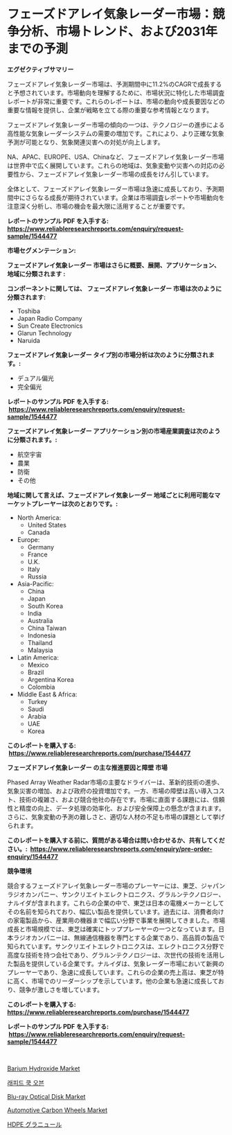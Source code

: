 <p><h1>フェーズドアレイ気象レーダー市場：競争分析、市場トレンド、および2031年までの予測</h1></p><p><strong>エグゼクティブサマリー</strong></p>
<p><p>フェーズドアレイ気象レーダー市場は、予測期間中に11.2%のCAGRで成長すると予想されています。市場動向を理解するために、市場状況に特化した市場調査レポートが非常に重要です。これらのレポートは、市場の動向や成長要因などの重要な情報を提供し、企業が戦略を立てる際の重要な参考情報となります。</p><p>フェーズドアレイ気象レーダー市場の傾向の一つは、テクノロジーの進歩による高性能な気象レーダーシステムの需要の増加です。これにより、より正確な気象予測が可能となり、気象関連災害への対処が向上します。</p><p>NA、APAC、EUROPE、USA、Chinaなど、フェーズドアレイ気象レーダー市場は世界中で広く展開しています。これらの地域は、気象変動や災害への対応の必要性から、フェーズドアレイ気象レーダー市場の成長をけん引しています。</p><p>全体として、フェーズドアレイ気象レーダー市場は急速に成長しており、予測期間中にさらなる成長が期待されています。企業は市場調査レポートや市場動向を注意深く分析し、市場の機会を最大限に活用することが重要です。</p></p>
<p><strong>レポートのサンプル PDF を入手する: <a href="https://www.reliableresearchreports.com/enquiry/request-sample/1544477">https://www.reliableresearchreports.com/enquiry/request-sample/1544477</a></strong></p>
<p><strong>市場セグメンテーション:</strong></p>
<p><strong> フェーズドアレイ気象レーダー 市場はさらに概要、展開、アプリケーション、地域に分類されます :</strong></p>
<p><strong>コンポーネントに関しては、 フェーズドアレイ気象レーダー 市場は次のように分類されます: &nbsp;</strong></p>
<p><ul><li>Toshiba</li><li>Japan Radio Company</li><li>Sun Create Electronics</li><li>Glarun Technology</li><li>Naruida</li></ul></p>
<p><strong> フェーズドアレイ気象レーダー タイプ別の市場分析は次のように分類されます。:</strong></p>
<p><ul><li>デュアル偏光</li><li>完全偏光</li></ul></p>
<p><strong>レポートのサンプル PDF を入手する: &nbsp;<a href="https://www.reliableresearchreports.com/enquiry/request-sample/1544477">https://www.reliableresearchreports.com/enquiry/request-sample/1544477</a></strong></p>
<p><strong> フェーズドアレイ気象レーダー アプリケーション別の市場産業調査は次のように分類されます。:</strong></p>
<p><ul><li>航空宇宙</li><li>農業</li><li>防衛</li><li>その他</li></ul></p>
<p><strong>地域に関して言えば、フェーズドアレイ気象レーダー 地域ごとに利用可能なマーケットプレーヤーは次のとおりです。:</strong></p>
<p><ul>
    <li>
        North America:
        <ul>
            <li>United States</li>
            <li>Canada</li>
        </ul>
    </li>
    <li>
        Europe:
        <ul>
            <li>Germany</li>
            <li>France</li>
            <li>U.K.</li>
            <li>Italy</li>
            <li>Russia</li>
        </ul>
    </li>
    <li>
        Asia-Pacific:
        <ul>
            <li>China</li>
            <li>Japan</li>
            <li>South Korea</li>
            <li>India</li>
            <li>Australia</li>
            <li>China Taiwan</li>
            <li>Indonesia</li>
            <li>Thailand</li>
            <li>Malaysia</li>
        </ul>
    </li>
    <li>
        Latin America:
        <ul>
            <li>Mexico</li>
            <li>Brazil</li>
            <li>Argentina Korea</li>
            <li>Colombia</li>
        </ul>
    </li>
    <li>
        Middle East & Africa:
        <ul>
            <li>Turkey</li>
            <li>Saudi</li>
            <li>Arabia</li>
            <li>UAE</li>
            <li>Korea</li>
        </ul>
    </li>
    </ul></p>
<p><strong>このレポートを購入する: &nbsp;<a href="https://www.reliableresearchreports.com/purchase/1544477">https://www.reliableresearchreports.com/purchase/1544477</a></strong></p>
<p><strong>フェーズドアレイ気象レーダー の主な推進要因と障壁 市場</strong></p>
<p><p>Phased Array Weather Radar市場の主要なドライバーは、革新的技術の進歩、気象災害の増加、および政府の投資増加です。一方、市場の障壁は高い導入コスト、技術の複雑さ、および競合他社の存在です。市場に直面する課題には、信頼性と精度の向上、データ処理の効率化、および安全保障上の懸念が含まれます。さらに、気象変動の予測の難しさと、適切な人材の不足も市場の課題として挙げられます。</p></p>
<p><strong>このレポートを購入する前に、質問がある場合は問い合わせるか、共有してください。:&nbsp; <a href="https://www.reliableresearchreports.com/enquiry/pre-order-enquiry/1544477">https://www.reliableresearchreports.com/enquiry/pre-order-enquiry/1544477</a></strong></p>
<p><strong>競争環境</strong></p>
<p><p>競合するフェーズドアレイ気象レーダー市場のプレーヤーには、東芝、ジャパンラジオカンパニー、サンクリエイトエレクトロニクス、グラルンテクノロジー、ナルイダが含まれます。これらの企業の中で、東芝は日本の電機メーカーとしてその名前を知られており、幅広い製品を提供しています。過去には、消費者向けの家電製品から、産業用の機器まで幅広い分野で事業を展開してきました。市場成長と市場規模では、東芝は確実にトッププレーヤーの一つとなっています。日本ラジオカンパニーは、無線通信機器を専門とする企業であり、高品質の製品で知られています。サンクリエイトエレクトロニクスは、エレクトロニクス分野で高度な技術を持つ会社であり、グラルンテクノロジーは、次世代の技術を活用した製品を提供している企業です。ナルイダは、気象レーダー市場において新興のプレーヤーであり、急速に成長しています。これらの企業の売上高は、東芝が特に高く、市場でのリーダーシップを示しています。他の企業も急速に成長しており、競争が激しさを増しています。</p></p>
<p><strong>このレポートを購入する: &nbsp; <a href="https://www.reliableresearchreports.com/purchase/1544477">https://www.reliableresearchreports.com/purchase/1544477</a></strong></p>
<p><strong>レポートのサンプル PDF を入手する: &nbsp;<a href="https://www.reliableresearchreports.com/enquiry/request-sample/1544477">https://www.reliableresearchreports.com/enquiry/request-sample/1544477</a></strong><strong></strong></p>
<p>&nbsp;</p>
<p><p><a href="https://spotless-saver-8fd.notion.site/Barium-Hydroxide-Market-Size-Growth-Outlook-from-2024-to-2031-projecting-at-Market-s-Trends-Analys-c99d25a4cdc24078818ae9d01959c061">Barium Hydroxide Market</a></p><p><a href="https://github.com/Howaoole34545/Market-Research-Report-List-1/blob/main/842564712421.md">래피드 쿡 오븐</a></p><p><a href="https://github.com/julyju69/Market-Research-Report-List-2/blob/main/blu-ray-optical-disk-market.md">Blu-ray Optical Disk Market</a></p><p><a href="https://issuu.com/reportprime-2/docs/automotive-carbon-wheels-market-size-2030.pptx">Automotive Carbon Wheels Market</a></p><p><a href="https://github.com/CloydAbbott2023/Market-Research-Report-List-1/blob/main/256034313579.md">HDPE グラニュール</a></p></p>